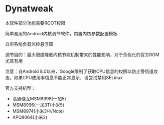 # Dynatweak

本软件部分功能需要ROOT权限

简单易用的Android内核调节软件，内置内核参数配置模板

自带系统负载监控悬浮窗

调节目的：最大限度降低内核节能机制带来的性能影响，对于负优化的官方ROM尤其有用

注意：自Android 8.0以来，Google限制了获取CPU信息的权限以防止旁信道攻击。如果CPU使用率信息不能正常显示，请尝试禁用SELinux

官方支持机型：
+ 高通骁龙MSM8998(一加5)
+ MSM8996(一加3T/小米5)
+ MSM8974(小米3/4/Note)
+ APQ8064(小米2)
